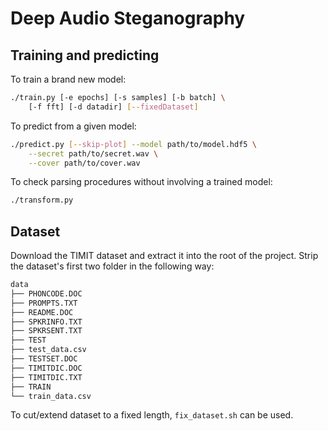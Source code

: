 # Deep Audio Steganography

## Training and predicting

To train a brand new model:
```bash
./train.py [-e epochs] [-s samples] [-b batch] \
    [-f fft] [-d datadir] [--fixedDataset]
```

To predict from a given model:
```bash
./predict.py [--skip-plot] --model path/to/model.hdf5 \
    --secret path/to/secret.wav \
    --cover path/to/cover.wav
```

To check parsing procedures without involving a trained model:
```bash
./transform.py
```


## Dataset

Download the TIMIT dataset and extract it into the root of the project.
Strip the dataset's first two folder in the following way:

```bash
data
├── PHONCODE.DOC
├── PROMPTS.TXT
├── README.DOC
├── SPKRINFO.TXT
├── SPKRSENT.TXT
├── TEST
├── test_data.csv
├── TESTSET.DOC
├── TIMITDIC.DOC
├── TIMITDIC.TXT
├── TRAIN
└── train_data.csv
```

To cut/extend dataset to a fixed length, `fix_dataset.sh` can be used.